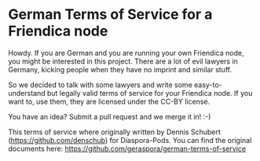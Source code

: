 German Terms of Service for a Friendica node
============================================

Howdy. If you are German and you are running your own Friendica node, you might
be interested in this project. There are a lot of evil lawyers in Germany,
kicking people when they have no imprint and similar stuff.

So we decided to talk with some lawyers and write some easy-to-understand but
legally valid terms of service for your Friendica node. If you want to, use them,
they are licensed under the CC-BY license.

You have an idea? Submit a pull request and we merge it in! :-)

This terms of service where originally written by Dennis Schubert 
(https://github.com/denschub) for Diaspora-Pods. You can find the original 
documents here:
https://github.com/geraspora/german-terms-of-service
